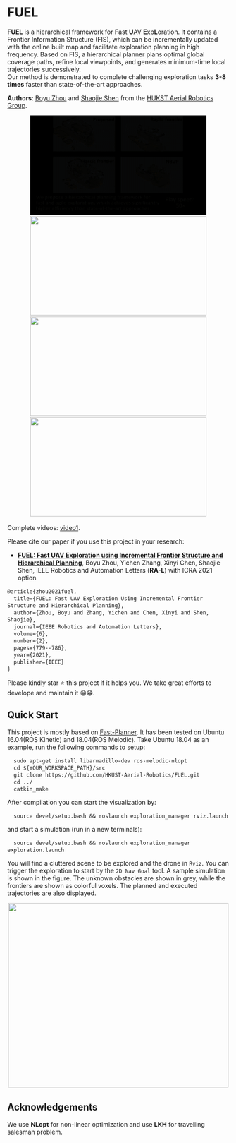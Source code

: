 # FUEL

**FUEL** is a hierarchical framework for **F**ast **U**AV **E**xp**L**oration.
It contains a Frontier Information Structure (FIS), which can be incrementally updated with the online built map and facilitate exploration planning in high frequency.
Based on FIS, a hierarchical planner plans optimal global coverage paths, refine local viewpoints, and generates minimum-time local trajectories successively.  
Our method is demonstrated to complete challenging exploration tasks **3-8 times** faster than state-of-the-art approaches.

__Authors__: [Boyu Zhou](http://boyuzhou.net) and [Shaojie Shen](http://uav.ust.hk/group/) from the [HUKST Aerial Robotics Group](http://uav.ust.hk/).

<p align="center">
  <img src="files/1.gif" width = "400" height = "225"/>
  <img src="files/2.gif" width = "400" height = "225"/>
  <img src="files/3.gif" width = "400" height = "225"/>
  <img src="files/4.gif" width = "400" height = "225"/>
  <!-- <img src="files/icra20_1.gif" width = "320" height = "180"/> -->
</p>

Complete videos: [video1](https://www.youtube.com/watch?v=_dGgZUrWk-8).

Please cite our paper if you use this project in your research:
- [__FUEL: Fast UAV Exploration using Incremental Frontier Structure and Hierarchical Planning__](https://arxiv.org/abs/2010.11561), Boyu Zhou, Yichen Zhang, Xinyi Chen, Shaojie Shen, IEEE Robotics and Automation Letters (**RA-L**) with ICRA 2021 option

```
@article{zhou2021fuel,
  title={FUEL: Fast UAV Exploration Using Incremental Frontier Structure and Hierarchical Planning},
  author={Zhou, Boyu and Zhang, Yichen and Chen, Xinyi and Shen, Shaojie},
  journal={IEEE Robotics and Automation Letters},
  volume={6},
  number={2},
  pages={779--786},
  year={2021},
  publisher={IEEE}
}
```

Please kindly star :star: this project if it helps you. We take great efforts to develope and maintain it :grin::grin:.


## Quick Start

This project is mostly based on [Fast-Planner](https://github.com/HKUST-Aerial-Robotics/Fast-Planner). 
It has been tested on Ubuntu 16.04(ROS Kinetic) and 18.04(ROS Melodic). Take Ubuntu 18.04 as an example, run the following commands to setup:

```
  sudo apt-get install libarmadillo-dev ros-melodic-nlopt
  cd ${YOUR_WORKSPACE_PATH}/src
  git clone https://github.com/HKUST-Aerial-Robotics/FUEL.git
  cd ../ 
  catkin_make
```

After compilation you can start the visualization by: 

```
  source devel/setup.bash && roslaunch exploration_manager rviz.launch
```
and start a simulation (run in a new terminals): 
```
  source devel/setup.bash && roslaunch exploration_manager exploration.launch
```
You will find a cluttered scene to be explored and the drone in ```Rviz```. You can trigger the exploration to start by the ```2D Nav Goal``` tool. A sample simulation is shown in the figure. The unknown obstacles are shown in grey, while the frontiers are shown as colorful voxels. The planned and executed trajectories are also displayed.

 <p id="demo1" align="center">
  <img src="files/5.gif" width = "500" height = "418"/>
 </p>


## Acknowledgements
  We use **NLopt** for non-linear optimization and use **LKH** for travelling salesman problem.
